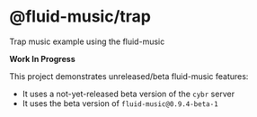 # @fluid-music/trap

Trap music example using the fluid-music

**Work In Progress**

This project demonstrates unreleased/beta fluid-music features:

- It uses a not-yet-released beta version of the `cybr` server
- It uses the beta version of `fluid-music@0.9.4-beta-1`
